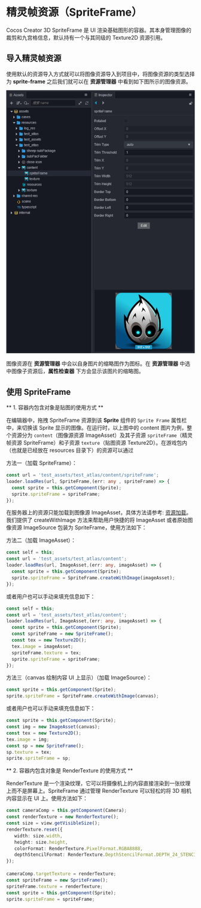# 精灵帧资源（SpriteFrame）

Cocos Creator 3D SpriteFrame 是 UI 渲染基础图形的容器。其本身管理图像的裁剪和九宫格信息，默认持有一个与其同级的 Texture2D 资源引用。

## 导入精灵帧资源

使用默认的资源导入方式就可以将图像资源导入到项目中，将图像资源的类型选择为 **sprite-frame** 之后我们就可以在 **资源管理器** 中看到如下图所示的图像资源。

![imported texture](sprite-frame/imported_texture.png)

图像资源在 **资源管理器** 中会以自身图片的缩略图作为图标。在 **资源管理器** 中选中图像子资源后，**属性检查器** 下方会显示该图片的缩略图。

## 使用 SpriteFrame

** 1. 容器内包含对象是贴图的使用方式 **

在编辑器中，拖拽 SpriteFrame 资源到该 **Sprite** 组件的 `Sprite Frame` 属性栏中，来切换该 Sprite 显示的图像。在运行时，以上图中的 content 图片为例，整个资源分为 `content`（图像源资源 ImageAsset）及其子资源 `spriteFrame`（精灵帧资源 SpriteFrame）和子资源 `texture`（贴图资源 Texture2D）。在游戏包内（也就是已经放在 resources 目录下）的资源可以通过

方法一（加载 SpriteFrame）：
```typescript
const url = 'test_assets/test_atlas/content/spriteFrame';
loader.loadRes(url, SpriteFrame,(err: any , spriteFrame) => {
  const sprite = this.getComponent(Sprite);
  sprite.spriteFrame = spriteFrame;
});
```

在服务器上的资源只能加载到图像源 ImageAsset，具体方法请参考: [资源加载](./load-assets.md)。
我们提供了 createWithImage 方法来帮助用户快捷的将 ImageAsset 或者原始图像资源 ImageSource 包装为 SpriteFrame，使用方法如下：

方法二（加载 ImageAsset）：
```typescript
const self = this;
const url = 'test_assets/test_atlas/content';
loader.loadRes(url, ImageAsset,(err: any, imageAsset) => {
  const sprite = this.getComponent(Sprite);
  sprite.spriteFrame = SpriteFrame.createWithImage(imageAsset);
});
```
或者用户也可以手动来填充信息如下：

```typescript
const self = this;
const url = 'test_assets/test_atlas/content';
loader.loadRes(url, ImageAsset,(err: any, imageAsset) => {
  const sprite = this.getComponent(Sprite);
  const spriteFrame = new SpriteFrame();
  const tex = new Texture2D();
  tex.image = imageAsset;
  spriteFrame.texture = tex;
  sprite.spriteFrame = spriteFrame;
});
```

方法三（canvas 绘制内容 UI 上显示）（加载 ImageSource）：
```typescript
const sprite = this.getComponent(Sprite);
sprite.spriteFrame = SpriteFrame.createWithImage(canvas);
```

或者用户也可以手动来填充信息如下：

```typescript
const sprite = this.getComponent(Sprite);
const img = new ImageAsset(canvas);
const tex = new Texture2D();
tex.image = img;
const sp = new SpriteFrame();
sp.texture = tex;
sprite.spriteFrame = sp;
```

** 2. 容器内包含对象是 RenderTexture 的使用方式 **

RenderTexture 是一个渲染纹理，它可以将摄像机上的内容直接渲染到一张纹理上而不是屏幕上。SpriteFrame 通过管理 RenderTexture 可以轻松的将 3D 相机内容显示在 UI 上。使用方法如下：

```typescript
const cameraComp = this.getComponent(Camera);
const renderTexture = new RenderTexture();
const size = view.getVisibleSize();
renderTexture.reset({
   width: size.width,
   height: size.height,
   colorFormat: RenderTexture.PixelFormat.RGBA8888,
   depthStencilFormat: RenderTexture.DepthStencilFormat.DEPTH_24_STENCIL_8
});

cameraComp.targetTexture = renderTexture;
const spriteFrame = new SpriteFrame();
spriteFrame.texture = renderTexture;
const sprite = this.getComponent(Sprite);
sprite.spriteFrame = spriteFrame;
```

<!-- API 接口文档如下：
* [SpriteFrame 资源类型](https://docs.cocos.com/creator/2.1/api/zh/classes/SpriteFrame.html) -->
